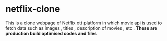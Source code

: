# netflix-clone
This is a clone webpage of Netflix ott platform in which movie api is used to fetch data such as images , titles , description of movies , etc .
**These are production build optimised codes and files**

